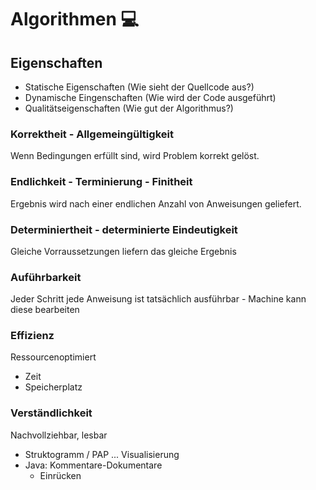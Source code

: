 # Algorithmen :computer:

## Eigenschaften

- Statische Eigenschaften (Wie sieht der Quellcode aus?)
- Dynamische Eingenschaften (Wie wird der Code ausgeführt)
- Qualitätseigenschaften (Wie gut der Algorithmus?)

### Korrektheit - Allgemeingültigkeit

Wenn Bedingungen erfüllt sind, wird Problem korrekt gelöst.

### Endlichkeit - Terminierung - Finitheit

Ergebnis wird nach einer endlichen Anzahl von Anweisungen geliefert.

### Determiniertheit - determinierte Eindeutigkeit

Gleiche Vorraussetzungen liefern das gleiche Ergebnis

### Auführbarkeit

Jeder Schritt jede Anweisung ist tatsächlich ausführbar - Machine kann diese bearbeiten

### Effizienz

Ressourcenoptimiert

- Zeit
- Speicherplatz

### Verständlichkeit

Nachvollziehbar, lesbar

- Struktogramm / PAP ... Visualisierung
- Java: Kommentare-Dokumentare
  - Einrücken

